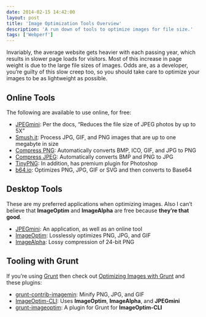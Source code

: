 ```yaml
---
date: 2014-02-15 14:42:00
layout: post
title: 'Image Optimization Tools Overview'
description: 'A run down of tools to optimize images for file size.'
tags: ['Webperf']
---
```


Invariably, the average website gets heavier with each passing year, which results in slower page loads for visitors. Most of this increase in page weight is due to the large file sizes of images. Odds are, as a developer, you’re guilty of this slow creep too, so you should take care to optimize your images to be as lightweight as possible.

## Online Tools
The following are available to use online, for free:

- [JPEGmini](http://www.jpegmini.com/main/shrink_photo): Per the docs, “Reduces the file size of JPEG photos by up to 5X”
- [Smush.it](http://www.smushit.com/ysmush.it/): Process JPG, GIF, and PNG images that are up to one megabyte in size
- [Compress PNG](http://compresspng.com/): Automatically converts BMP, ICO, GIF, and JPG to PNG
- [Compress JPEG](http://compressjpeg.com/): Automatically converts BMP and PNG to JPG
- [TinyPNG](https://tinypng.com/): In addition, has premium plugin for Photoshop
- [b64.io](http://b64.io/): Optimizes PNG, JPG, GIF or SVG and then converts to Base64

## Desktop Tools
These are my preferred applications when optimizing images. Also I can’t believe that __ImageOptim__ and __ImageAlpha__ are free because __they’re that good__.

- [JPEGmini](http://www.jpegmini.com/): An application, as well as an online tool
- [ImageOptim](http://imageoptim.com/): Losslessly optimizes PNG, JPG, and GIF
- [ImageAlpha](http://pngmini.com/): Lossy compression of 24-bit PNG

## Tooling with Grunt
If you’re using [Grunt](http://gruntjs.com/) then check out [Optimizing Images with Grunt](http://blog.grayghostvisuals.com/grunt/image-optimization/) and these plugins:

- [grunt-contrib-imagemin](https://github.com/gruntjs/grunt-contrib-imagemin): Minify PNG, JPG, and GIF
- [ImageOptim-CLI](http://jamiemason.github.io/ImageOptim-CLI/): Uses __ImageOptim__, __ImageAlpha__, and __JPEGmini__
- [grunt-imageoptim](https://github.com/JamieMason/grunt-imageoptim): A plugin for Grunt for __ImageOptim-CLI__
